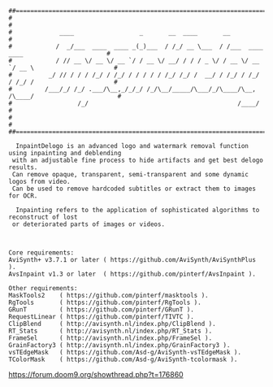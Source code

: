 <pre><code>##================================================================================================##
#                                                                                                  #
#             ____                  _       __  ____       __                                      #
#            /  _/___  ____  ____ _(_)___  / /_/ __ \___  / /___  ____  ____                       #
#            / // __ \/ __ \/ __ `/ / __ \/ __/ / / / _ \/ / __ \/ __ `/ __ \                      #
#          _/ // / / / /_/ / /_/ / / / / / /_/ /_/ /  __/ / /_/ / /_/ / /_/ /                      #
#         /___/_/ /_/ .___/\__,_/_/_/ /_/\__/_____/\___/_/\____/\__, /\____/                       #
#                  /_/                                         /____/                              #
#                                                                                                  #
##================================================================================================##

  InpaintDelogo is an advanced logo and watermark removal function using inpainting and deblending
 with an adjustable fine process to hide artifacts and get best delogo results.
 Can remove opaque, transparent, semi-transparent and some dynamic logos from video.
 Can be used to remove hardcoded subtitles or extract them to images for OCR.

  Inpainting refers to the application of sophisticated algorithms to reconstruct of lost
 or deteriorated parts of images or videos.
 </code></pre>
 
<pre><code> 
Core requirements:
AviSynth+ v3.7.1 or later ( https://github.com/AviSynth/AviSynthPlus ).
AvsInpaint v1.3 or later  ( https://github.com/pinterf/AvsInpaint ).

Other requirements:
MaskTools2    ( https://github.com/pinterf/masktools ).
RgTools       ( https://github.com/pinterf/RgTools ).
GRunT         ( https://github.com/pinterf/GRunT ).
RequestLinear ( https://github.com/pinterf/TIVTC ).
ClipBlend     ( http://avisynth.nl/index.php/ClipBlend ).
RT_Stats      ( http://avisynth.nl/index.php/RT_Stats ).
FrameSel      ( http://avisynth.nl/index.php/FrameSel ).
GrainFactory3 ( http://avisynth.nl/index.php/GrainFactory3 ).   
vsTEdgeMask   ( https://github.com/Asd-g/AviSynth-vsTEdgeMask ).
TColorMask    ( https://github.com/Asd-g/AviSynth-tcolormask ).   
</code></pre>
 
 https://forum.doom9.org/showthread.php?t=176860
